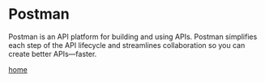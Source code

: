 # Postman

Postman is an API platform for building and using APIs.
Postman simplifies each step of the API lifecycle and streamlines collaboration so you can create better APIs—faster.

[home](https://www.postman.com)  
